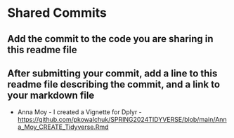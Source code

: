 # Shared Commits
## Add the commit to the code you are sharing in this readme file
## After submitting your commit, add a line to this readme file describing the commit, and a link to your markdown file


- Anna Moy - I created a Vignette for Dplyr -  https://github.com/pkowalchuk/SPRING2024TIDYVERSE/blob/main/Anna_Moy_CREATE_Tidyverse.Rmd